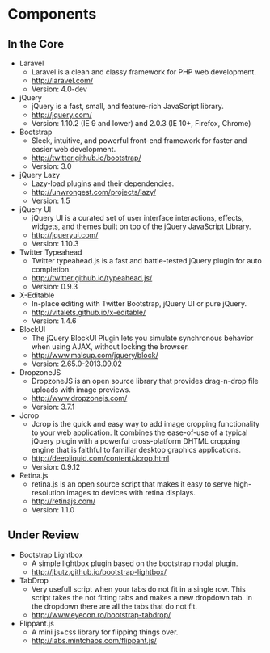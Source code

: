 # Components

## In the Core

* Laravel
	* Laravel is a clean and classy framework for PHP web development.
	* http://laravel.com/
	* Version: 4.0-dev
* jQuery
	* jQuery is a fast, small, and feature-rich JavaScript library.
	* http://jquery.com/
	* Version: 1.10.2 (IE 9 and lower) and 2.0.3 (IE 10+, Firefox, Chrome)
* Bootstrap
	* Sleek, intuitive, and powerful front-end framework for faster and easier web development.
	* http://twitter.github.io/bootstrap/
	* Version: 3.0
* jQuery Lazy
	* Lazy-load plugins and their dependencies.
	* http://unwrongest.com/projects/lazy/
	* Version: 1.5
* jQuery UI
	* jQuery UI is a curated set of user interface interactions, effects, widgets, and themes built on top of the jQuery JavaScript Library.
	* http://jqueryui.com/
	* Version: 1.10.3
* Twitter Typeahead
	* Twitter typeahead.js is a fast and battle-tested jQuery plugin for auto completion.
	* http://twitter.github.io/typeahead.js/
	* Version: 0.9.3
* X-Editable
	* In-place editing with Twitter Bootstrap, jQuery UI or pure jQuery.
	* http://vitalets.github.io/x-editable/
	* Version: 1.4.6
* BlockUI
	* The jQuery BlockUI Plugin lets you simulate synchronous behavior when using AJAX, without locking the browser.
	* http://www.malsup.com/jquery/block/
	* Version: 2.65.0-2013.09.02
* DropzoneJS
	* DropzoneJS is an open source library that provides drag-n-drop file uploads with image previews.
	* http://www.dropzonejs.com/
	* Version: 3.7.1
* Jcrop
	* Jcrop is the quick and easy way to add image cropping functionality to your web application. It combines the ease-of-use of a typical jQuery plugin with a powerful cross-platform DHTML cropping engine that is faithful to familiar desktop graphics applications.
	* http://deepliquid.com/content/Jcrop.html
	* Version: 0.9.12
* Retina.js
	* retina.js is an open source script that makes it easy to serve high-resolution images to devices with retina displays.
	* http://retinajs.com/
	* Version: 1.1.0

## Under Review

* Bootstrap Lightbox
	* A simple lightbox plugin based on the bootstrap modal plugin.
	* http://jbutz.github.io/bootstrap-lightbox/
* TabDrop
	* Very usefull script when your tabs do not fit in a single row. This script takes the not fitting tabs and makes a new dropdown tab. In the dropdown there are all the tabs that do not fit.
	* http://www.eyecon.ro/bootstrap-tabdrop/
* Flippant.js
	* A mini js+css library for flipping things over.
	* http://labs.mintchaos.com/flippant.js/